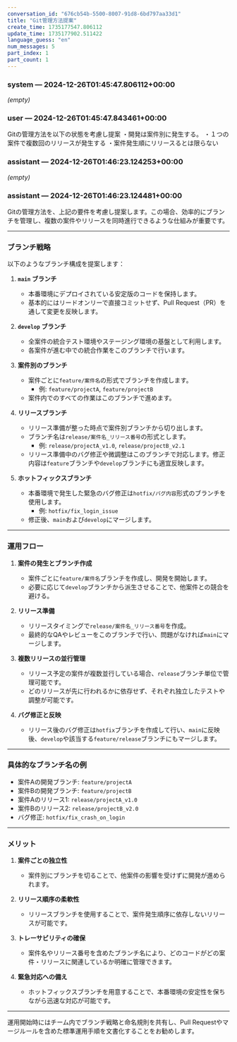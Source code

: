 ```yaml
---
conversation_id: "676cb54b-5500-8007-91d8-6bd797aa33d1"
title: "Git管理方法提案"
create_time: 1735177547.806112
update_time: 1735177902.511422
language_guess: "en"
num_messages: 5
part_index: 1
part_count: 1
---
```


### system — 2024-12-26T01:45:47.806112+00:00

_(empty)_

### user — 2024-12-26T01:45:47.843461+00:00

Gitの管理方法を以下の状態を考慮し提案
・開発は案件別に発生する。
・１つの案件で複数回のリリースが発生する
・案件発生順にリリースるとは限らない

### assistant — 2024-12-26T01:46:23.124253+00:00

_(empty)_

### assistant — 2024-12-26T01:46:23.124481+00:00

Gitの管理方法を、上記の要件を考慮し提案します。この場合、効率的にブランチを管理し、複数の案件やリリースを同時進行できるような仕組みが重要です。

---

### **ブランチ戦略**
以下のようなブランチ構成を提案します：

1. **`main` ブランチ**  
   - 本番環境にデプロイされている安定版のコードを保持します。  
   - 基本的にはリードオンリーで直接コミットせず、Pull Request（PR）を通して変更を反映します。

2. **`develop` ブランチ**  
   - 全案件の統合テスト環境やステージング環境の基盤として利用します。  
   - 各案件が進む中での統合作業をこのブランチで行います。

3. **案件別のブランチ**  
   - 案件ごとに`feature/案件名`の形式でブランチを作成します。
     - 例: `feature/projectA`, `feature/projectB`  
   - 案件内でのすべての作業はこのブランチで進めます。

4. **リリースブランチ**  
   - リリース準備が整った時点で案件別ブランチから切り出します。  
   - ブランチ名は`release/案件名_リリース番号`の形式とします。
     - 例: `release/projectA_v1.0`, `release/projectB_v2.1`  
   - リリース準備中のバグ修正や微調整はこのブランチで対応します。修正内容は`feature`ブランチや`develop`ブランチにも適宜反映します。

5. **ホットフィックスブランチ**  
   - 本番環境で発生した緊急のバグ修正は`hotfix/バグ内容`形式のブランチを使用します。
     - 例: `hotfix/fix_login_issue`  
   - 修正後、`main`および`develop`にマージします。

---

### **運用フロー**

1. **案件の発生とブランチ作成**  
   - 案件ごとに`feature/案件名`ブランチを作成し、開発を開始します。  
   - 必要に応じて`develop`ブランチから派生させることで、他案件との競合を避ける。

2. **リリース準備**  
   - リリースタイミングで`release/案件名_リリース番号`を作成。  
   - 最終的なQAやレビューをこのブランチで行い、問題がなければ`main`にマージします。  

3. **複数リリースの並行管理**  
   - リリース予定の案件が複数並行している場合、`release`ブランチ単位で管理可能です。
   - どのリリースが先に行われるかに依存せず、それぞれ独立したテストや調整が可能です。

4. **バグ修正と反映**  
   - リリース後のバグ修正は`hotfix`ブランチを作成して行い、`main`に反映後、`develop`や該当する`feature/release`ブランチにもマージします。

---

### **具体的なブランチ名の例**
- 案件Aの開発ブランチ: `feature/projectA`
- 案件Bの開発ブランチ: `feature/projectB`
- 案件Aのリリース1: `release/projectA_v1.0`
- 案件Bのリリース2: `release/projectB_v2.0`
- バグ修正: `hotfix/fix_crash_on_login`

---

### **メリット**
1. **案件ごとの独立性**  
   - 案件別にブランチを切ることで、他案件の影響を受けずに開発が進められます。

2. **リリース順序の柔軟性**  
   - リリースブランチを使用することで、案件発生順序に依存しないリリースが可能です。

3. **トレーサビリティの確保**  
   - 案件名やリリース番号を含めたブランチ名により、どのコードがどの案件・リリースに関連しているか明確に管理できます。

4. **緊急対応への備え**  
   - ホットフィックスブランチを用意することで、本番環境の安定性を保ちながら迅速な対応が可能です。

---

運用開始時にはチーム内でブランチ戦略と命名規則を共有し、Pull Requestやマージルールを含めた標準運用手順を文書化することをお勧めします。
